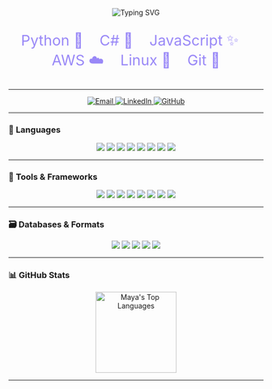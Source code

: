 <!-- Animated Typing Header -->
<p align="center">
  <img src="https://readme-typing-svg.demolab.com?font=Fira+Code&size=36&pause=1000&color=7F9CF5&center=true&width=500&lines=Hello%2C+I'm+Maya!+%F0%9F%91%8B;Code.+Create.+Innovate." alt="Typing SVG" />
</p>

<!-- Skill Highlights -->
<p align="center" style="color:#9988F7; font-size: 1.8rem;">
  Python 🐍 &nbsp;&nbsp; C# 💠 &nbsp;&nbsp; JavaScript ✨ &nbsp;&nbsp; AWS ☁️ &nbsp;&nbsp; Linux 🐧 &nbsp;&nbsp; Git 🐙
</p>

---

<!-- Contact Badges -->
<p align="center">
  <a href="mailto:mayaguragain.mg@gmail.com">
    <img alt="Email" src="https://img.shields.io/badge/-Email-blue?style=for-the-badge&logo=gmail" />
  </a>
  <a href="https://www.linkedin.com/in/maya-guragain/">
    <img alt="LinkedIn" src="https://img.shields.io/badge/-LinkedIn-7F9CF5?style=for-the-badge&logo=linkedin&logoColor=white" />
  </a>
  <a href="https://github.com/mayaguragain">
    <img alt="GitHub" src="https://img.shields.io/badge/-GitHub-24292E?style=for-the-badge&logo=github&logoColor=white" />
  </a>
</p>

---

### 🧠 Languages
<p align="center">
  <img src="https://img.shields.io/badge/Python-3776AB?style=for-the-badge&logo=python&logoColor=white" />
  <img src="https://img.shields.io/badge/Java-007396?style=for-the-badge&logo=java&logoColor=white" />
  <img src="https://img.shields.io/badge/C-00599C?style=for-the-badge&logo=c&logoColor=white" />
  <img src="https://img.shields.io/badge/C%23-239120?style=for-the-badge&logo=c-sharp&logoColor=white" />
  <img src="https://img.shields.io/badge/R-276DC3?style=for-the-badge&logo=r&logoColor=white" />
  <img src="https://img.shields.io/badge/JavaScript-F7DF1E?style=for-the-badge&logo=javascript&logoColor=black" />
  <img src="https://img.shields.io/badge/HTML5-E34F26?style=for-the-badge&logo=html5&logoColor=white" />
  <img src="https://img.shields.io/badge/CSS3-1572B6?style=for-the-badge&logo=css3&logoColor=white" />
</p>

---

### 🔧 Tools & Frameworks
<p align="center">
  <img src="https://img.shields.io/badge/Django-092E20?style=for-the-badge&logo=django&logoColor=white" />
  <img src="https://img.shields.io/badge/ASP.NET-512BD4?style=for-the-badge&logo=.net&logoColor=white" />
  <img src="https://img.shields.io/badge/Entity_Framework-512BD4?style=for-the-badge&logo=.net&logoColor=white" />
  <img src="https://img.shields.io/badge/Android_Studio-3DDC84?style=for-the-badge&logo=android-studio&logoColor=white" />
  <img src="https://img.shields.io/badge/NetBeans-1B6AC6?style=for-the-badge&logo=apache-netbeans-ide&logoColor=white" />
  <img src="https://img.shields.io/badge/MATLAB-0076A8?style=for-the-badge&logo=mathworks&logoColor=white" />
  <img src="https://img.shields.io/badge/Mathematica-DD1100?style=for-the-badge&logo=wolfram&logoColor=white" />
  <img src="https://img.shields.io/badge/VS_Code-007ACC?style=for-the-badge&logo=visual-studio-code&logoColor=white" />
</p>

---

### 🗃️ Databases & Formats
<p align="center">
  <img src="https://img.shields.io/badge/Oracle-F80000?style=for-the-badge&logo=oracle&logoColor=white" />
  <img src="https://img.shields.io/badge/MySQL-4479A1?style=for-the-badge&logo=mysql&logoColor=white" />
  <img src="https://img.shields.io/badge/SQLite-003B57?style=for-the-badge&logo=sqlite&logoColor=white" />
  <img src="https://img.shields.io/badge/SQL-4169E1?style=for-the-badge&logo=sql&logoColor=white" />
  <img src="https://img.shields.io/badge/JSON-000000?style=for-the-badge&logo=json&logoColor=white" />
</p>

---

### 📊 GitHub Stats

<p align="center">
  <img src="https://github-readme-stats.vercel.app/api/top-langs/?username=mayaguragain&layout=compact&theme=tokyonight&hide_border=true&title_color=7F9CF5&t=20250709" alt="Maya's Top Languages" height="160" />
</p>

---
